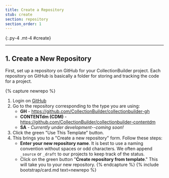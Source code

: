 ```yaml
---
title: Create a Repository
stub: create
section: repository
section_order: 1
---
```


{:.py-4 .mt-4 #create}
***

## 1. Create a New Repository

First, set up a repository on GitHub for your CollectionBuilder project.
Each repository on GitHub is basically a folder for storing and tracking the code for a project.

{% capture newrepo %}
1. Login on [GitHub](https://github.com)
2. Go to the repository corresponding to the type you are using: 
    - **GH** - <https://github.com/CollectionBuilder/collectionbuilder-gh>
    - **CONTENTdm (CDM)** - <https://github.com/CollectionBuilder/collectionbuilder-contentdm> 
    - **SA** - *Currently under development--coming soon!*
2. Click the green "Use This Template" button.    
3. This brings you to a "Create a new repository" form. Follow these steps:
    - **Enter your new repository name**. It is best to use a naming convention without spaces or odd characters. We often append `_source` or `_draft` to our projects to keep track of the status. 
    - Click on the green button "**Create repository from template**." This will take you to your new repository.
{% endcapture %}
{% include bootstrap/card.md text=newrepo %}